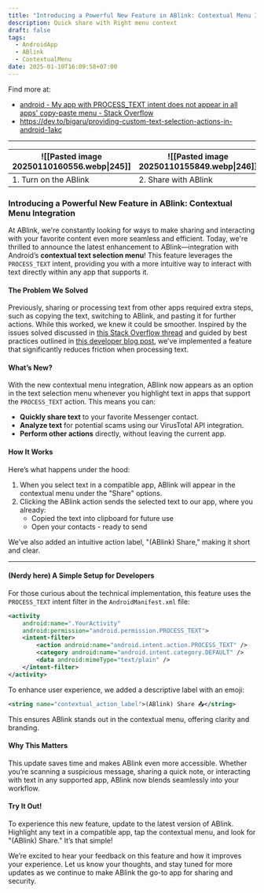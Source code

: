 ```yaml
---
title: "Introducing a Powerful New Feature in ABlink: Contextual Menu Integration"
description: Quick share with Right menu context
draft: false
tags:
  - AndroidApp
  - ABlink
  - ContextualMenu
date: 2025-01-10T16:09:58+07:00
---
```

Find more at:
- [android - My app with PROCESS_TEXT intent does not appear in all apps' copy-paste menu - Stack Overflow](https://stackoverflow.com/questions/72910365/my-app-with-process-text-intent-does-not-appear-in-all-apps-copy-paste-menu/72930519#72930519)
- https://dev.to/bigaru/providing-custom-text-selection-actions-in-android-1akc
---

| ![[Pasted image 20250110160556.webp\|245]] | ![[Pasted image 20250110155849.webp\|246]] | ![[Pasted image 20250110160942.webp\|246]] |
| ------------------------------------------ | ------------------------------------------ | ------------------------------------------ |
| 1. Turn on the ABlink                      | 2. Share with ABlink                       |                                            |

### Introducing a Powerful New Feature in ABlink: Contextual Menu Integration

At ABlink, we're constantly looking for ways to make sharing and interacting with your favorite content even more seamless and efficient. Today, we're thrilled to announce the latest enhancement to ABlink—integration with Android’s **contextual text selection menu**! This feature leverages the `PROCESS_TEXT` intent, providing you with a more intuitive way to interact with text directly within any app that supports it.

#### The Problem We Solved

Previously, sharing or processing text from other apps required extra steps, such as copying the text, switching to ABlink, and pasting it for further actions. While this worked, we knew it could be smoother. Inspired by the issues solved discussed in [this Stack Overflow thread](https://stackoverflow.com/questions/72910365/my-app-with-process-text-intent-does-not-appear-in-all-apps-copy-paste-menu/72930519#72930519) and guided by best practices outlined in [this developer blog post](https://dev.to/bigaru/providing-custom-text-selection-actions-in-android-1akc), we’ve implemented a feature that significantly reduces friction when processing text.

#### What’s New?

With the new contextual menu integration, ABlink now appears as an option in the text selection menu whenever you highlight text in apps that support the `PROCESS_TEXT` action. This means you can:

- **Quickly share text** to your favorite Messenger contact.
- **Analyze text** for potential scams using our VirusTotal API integration.
- **Perform other actions** directly, without leaving the current app.

#### How It Works

Here’s what happens under the hood:

1. When you select text in a compatible app, ABlink will appear in the contextual menu under the "Share" options.
2. Clicking the ABlink action sends the selected text to our app, where you already:
    - Copied the text into clipboard for future use
    - Open your contacts - ready to send

We’ve also added an intuitive action label, "(ABlink) Share," making it short and clear.

---
#### (Nerdy here) A Simple Setup for Developers

For those curious about the technical implementation, this feature uses the `PROCESS_TEXT` intent filter in the `AndroidManifest.xml` file:

```xml
<activity
    android:name=".YourActivity"
    android:permission="android.permission.PROCESS_TEXT">
    <intent-filter>
        <action android:name="android.intent.action.PROCESS_TEXT" />
        <category android:name="android.intent.category.DEFAULT" />
        <data android:mimeType="text/plain" />
    </intent-filter>
</activity>
```

To enhance user experience, we added a descriptive label with an emoji:

```xml
<string name="contextual_action_label">(ABlink) Share 📤</string>
```

This ensures ABlink stands out in the contextual menu, offering clarity and branding.

#### Why This Matters

This update saves time and makes ABlink even more accessible. Whether you’re scanning a suspicious message, sharing a quick note, or interacting with text in any supported app, ABlink now blends seamlessly into your workflow.

#### Try It Out!

To experience this new feature, update to the latest version of ABlink. Highlight any text in a compatible app, tap the contextual menu, and look for "(ABlink) Share." It’s that simple!

We’re excited to hear your feedback on this feature and how it improves your experience. Let us know your thoughts, and stay tuned for more updates as we continue to make ABlink the go-to app for sharing and security.